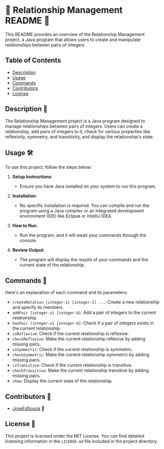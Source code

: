 # 🚀 Relationship Management README 📖

This README provides an overview of the Relationship Management project, a Java program that allows users to create and manipulate relationships between pairs of integers.

## Table of Contents

- [Description](#Description%20📄)
- [Usage](#Usage%20🛠️)
- [Commands](#Commands%20💬)
- [Contributors](#Contributors%20👥)
- [License](#License%20📜)

## Description 📄

The Relationship Management project is a Java program designed to manage relationships between pairs of integers. Users can create a relationship, add pairs of integers to it, check for various properties like reflexivity, symmetry, and transitivity, and display the relationship's state.

## Usage 🛠️

To use this project, follow the steps below:

1. **Setup Instructions**:
   - Ensure you have Java installed on your system to run this program.

2. **Installation**:
   - No specific installation is required. You can compile and run the program using a Java compiler or an integrated development environment (IDE) like Eclipse or IntelliJ IDEA.

3. **How to Run**:
   - Run the program, and it will await your commands through the console.

4. **Review Output**:
   - The program will display the results of your commands and the current state of the relationship.

## Commands 💬

Here's an explanation of each command and its parameters:

- `createRelation [integer-1] [integer-2] ...`: Create a new relationship and specify its members.
- `addPair [integer-a] [integer-b]`: Add a pair of integers to the current relationship.
- `hasPair [integer-a] [integer-b]`: Check if a pair of integers exists in the current relationship.
- `isReflexive`: Check if the current relationship is reflexive.
- `checkReflexive`: Make the current relationship reflexive by adding missing pairs.
- `isSymmetric`: Check if the current relationship is symmetric.
- `checkSymmetric`: Make the current relationship symmetric by adding missing pairs.
- `isTransitive`: Check if the current relationship is transitive.
- `checkTransitive`: Make the current relationship transitive by adding missing pairs.
- `show`: Display the current state of the relationship.

## Contributors 👥

- [JoseEdSouza](https://github.com/JoseEdSouza) 👋

## License 📜

This project is licensed under the MIT License. You can find detailed licensing information in the `LICENSE.md` file included in the project directory.
